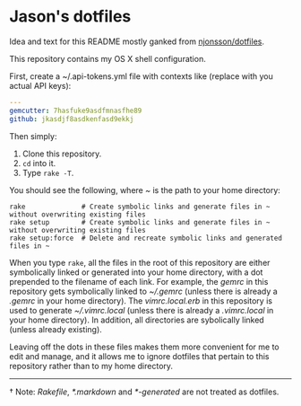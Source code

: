 Jason's dotfiles
===============

Idea and text for this README mostly ganked from [njonsson/dotfiles](https://github.com/njonsson/dotfiles).

This repository contains my OS X shell configuration.

First, create a ~/.api-tokens.yml file with contexts like (replace with you actual API keys):

```yaml
---
gemcutter: 7hasfuke9asdfmnasfhe89
github: jkasdjf8asdkenfasd9ekkj
```

Then simply:

1. Clone this repository.
2. `cd` into it.
3. Type `rake -T`.

You should see the following, where _~_ is the path to your home directory:

    rake              # Create symbolic links and generate files in ~ without overwriting existing files
    rake setup        # Create symbolic links and generate files in ~ without overwriting existing files
    rake setup:force  # Delete and recreate symbolic links and generated files in ~


When you type `rake`, all the files in the root of this repository are either
symbolically linked or generated into your home directory, with a dot prepended
to the filename of each link. For example, the _gemrc_ in this repository gets
symbolically linked to _~/.gemrc_ (unless there is already a _.gemrc_ in your
home directory). The _vimrc.local.erb_ in this repository is used to generate
_~/.vimrc.local_ (unless there is already a _.vimrc.local_ in your home
directory).  In addition, all directories are sybolically linked (unless already 
existing).

Leaving off the dots in these files makes them more convenient for me to edit
and manage, and it allows me to ignore dotfiles that pertain to this repository
rather than to my home directory.

----------------------------------------------------------------

† Note: _Rakefile_, _*.markdown_ and _*-generated_ are not treated as dotfiles.
